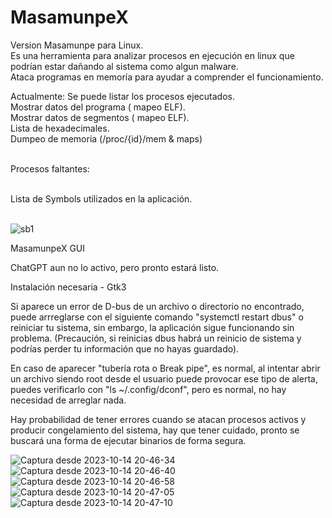 # MasamunpeX
Version Masamunpe para Linux.<br>
Es una herramienta para analizar procesos en ejecución en linux que podrían estar dañando al sistema como algun malware.<br> Ataca programas en memoría para ayudar a comprender el funcionamiento.

Actualmente:
Se puede listar los procesos ejecutados.<br>
Mostrar datos del programa ( mapeo ELF).<br>
Mostrar datos de segmentos ( mapeo ELF).<br>
Lista de hexadecimales.<br>
Dumpeo de memoria (/proc/{id}/mem & maps)<br><br>

Procesos faltantes:<br><br>

Lista de Symbols utilizados en la aplicación.<br><br>

![sb1](https://user-images.githubusercontent.com/50802374/161444288-f9e518e9-e16e-42f3-858a-6adb0e8ff4d3.png)


MasamunpeX GUI

ChatGPT aun no lo activo, pero pronto estará listo.

Instalación necesaria - Gtk3

Si aparece un error de D-bus de un archivo o directorio no encontrado, puede arrreglarse con el siguiente comando "systemctl restart dbus" o reiniciar tu sistema, sin embargo, la aplicación sigue funcionando sin problema.
(Precaución, si reinicias dbus habrá un reinicio de sistema y podrías perder tu información que no hayas guardado).

En caso de aparecer "tubería rota o Break pipe", es normal, al intentar abrir un archivo siendo root desde el usuario puede provocar ese tipo de alerta, puedes verificarlo con "ls ~/.config/dconf", pero es normal, no hay necesidad de arreglar nada.

Hay probabilidad de tener errores cuando se atacan procesos activos y producir congelamiento del sistema, hay que tener cuidado, pronto se buscará una forma de ejecutar binarios de forma segura.

![Captura desde 2023-10-14 20-46-34](https://github.com/BGPavelAng/MasamunpeX/assets/50802374/c92912fa-7f6e-4d20-a5a1-71af90ee4683)
![Captura desde 2023-10-14 20-46-40](https://github.com/BGPavelAng/MasamunpeX/assets/50802374/69fbfdb0-6f77-40fb-84e8-394b3c7e1fa3)
![Captura desde 2023-10-14 20-46-58](https://github.com/BGPavelAng/MasamunpeX/assets/50802374/ff2b7cc5-3e4a-4744-9fa5-7350cdddb65e)
![Captura desde 2023-10-14 20-47-05](https://github.com/BGPavelAng/MasamunpeX/assets/50802374/e96c2950-96f7-4ba3-8944-95aba98495d2)
![Captura desde 2023-10-14 20-47-10](https://github.com/BGPavelAng/MasamunpeX/assets/50802374/d35a8447-66ed-4785-b5a7-196ffd6e431b)
